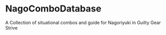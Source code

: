 # NagoComboDatabase
 A Collection of situational combos and guide for Nagoriyuki in Guilty Gear Strive
